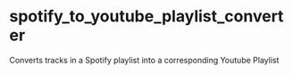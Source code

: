 # spotify_to_youtube_playlist_converter
Converts tracks in a Spotify playlist into a corresponding Youtube Playlist
